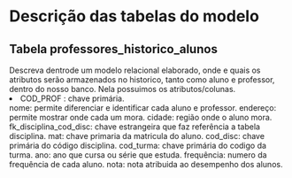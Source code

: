 # Descrição das tabelas do modelo
<h2> Tabela professores_historico_alunos </h2>
Descreva dentrode um modelo relacional elaborado, onde e quais os atributos serão armazenados no historico, tanto como aluno e professor, dentro do nosso banco. Nela possuimos os atributos/colunas. 
<li>
    COD_PROF : chave primária.</li>
    nome: permite diferenciar e identificar cada aluno e professor.
    endereço: permite mostrar onde cada um mora.
    cidade: região onde o aluno mora.
    fk_disciplina_cod_disc: chave estrangeira que faz referência a tabela disciplina.
    mat: chave primaria da matricula do aluno.
    cod_disc: chave primária do código disciplina.
    cod_turma: chave primária do codigo da turma.
    ano: ano que cursa ou série que estuda.
    frequência: numero da frequência de cada aluno.
    nota: nota atribuida ao desempenho dos alunos.

